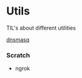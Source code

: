 # Utils

TIL's about different utilities

[dnsmasq](https://github.com/hmcfletch/til/blob/master/utils/dnsmasq.md)

### Scratch

* ngrok
